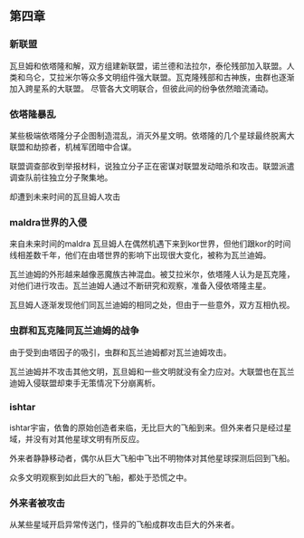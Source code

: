 ## 第四章



### 新联盟

瓦旦姆和依塔隆和解，双方组建新联盟，诺兰德和法拉尔，泰伦残部加入联盟。人类和乌仑，艾拉米尔等众多文明组件强大联盟。瓦克隆残部和古神族，虫群也逐渐加入跨星系的大联盟。
尽管各大文明联合，但彼此间的纷争依然暗流涌动。

### 依塔隆暴乱

某些极端依塔隆分子企图制造混乱，消灭外星文明。依塔隆的几个星球最终脱离大联盟和劫掠者，机械军团暗中合谋。

联盟调查部收到举报材料，说独立分子正在密谋对联盟发动暗杀和攻击。联盟派遣调查队前往独立分子聚集地。

却遭到未来时间的瓦旦姆人攻击

### maldra世界的入侵

来自未来时间的maldra 瓦旦姆人在偶然机遇下来到kor世界，但他们跟kor的时间线相差数千年，他们在由塔世界的影响下出现很大变化，被称为瓦兰迪姆。

瓦兰迪姆的外形越来越像恶魔族古神混血。被艾拉米尔，依塔隆人认为是瓦克隆，对他们进行攻击。瓦兰迪姆人通过不断研究和观察，准备入侵依塔隆主星。

瓦旦姆人逐渐发现他们同瓦兰迪姆的相同之处，但由于一些意外，双方互相仇视。

### 虫群和瓦克隆同瓦兰迪姆的战争

由于受到由塔因子的吸引，虫群和瓦兰迪姆都对瓦兰迪姆攻击。 

瓦兰迪姆并不攻击其他文明，瓦旦姆和一些文明就没有全力应对。大联盟也在瓦兰迪姆入侵联盟却束手无策情况下分崩离析。

### ishtar

ishtar宇宙，依鲁的原始创造者来临，无比巨大的飞船到来。但外来者只是经过星域，并没有对其他星球文明有所反应。

外来者静静移动者，偶尔从巨大飞船中飞出不明物体对其他星球探测后回到飞船。

众多文明观察到如此巨大的飞船，都处于恐慌之中。

### 外来者被攻击

从某些星域开启异常传送门，怪异的飞船成群攻击巨大的外来者。
